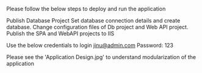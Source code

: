 Please follow the below steps to deploy and run the application

Publish Database Project
Set database connection details and create database.
Change configuration files of Db project and Web API project.
Publish the SPA and WebAPI projects to IIS

Use the below credentials to login
jinu@admin.com
Password: 123

Please see the 'Application Design.jpg' to understand modularization of the application